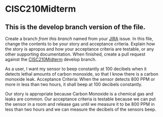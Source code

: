 # CISC210Midterm
## This is the develop branch version of the file.
Create a branch _from this branch_ named from your [JIRA](https://104.198.107.245:8443) issue.  In this file, change the contents to be your story and acceptance criteria.  Explain how the story is apropos and how your acceptance criteria are testable, or any other supporting documentation.  When finished, create a pull request against the [CISC210Midterm](https://github.com/stekylsha/CISC210Midterm) develop branch.

As a user, I want my sensor to beep constantly at 100 decibels when it detects lethal amounts of carbon monoxide, so that I know there is a carbon monoxide leak.
Acceptance Criteria: When the sensor detects 800 PPM or more in less than two hours, it shall beep at 100 decibels constantly.

Our story is appropriate because Carbon Monoxide is a chemical gas and leaks are common.
Our acceptance criteria is testable because we can put the sensor in a room and release gas until we measure it to be 800 PPM in less than two hours and we can measure the decibels of the sensors beep.
